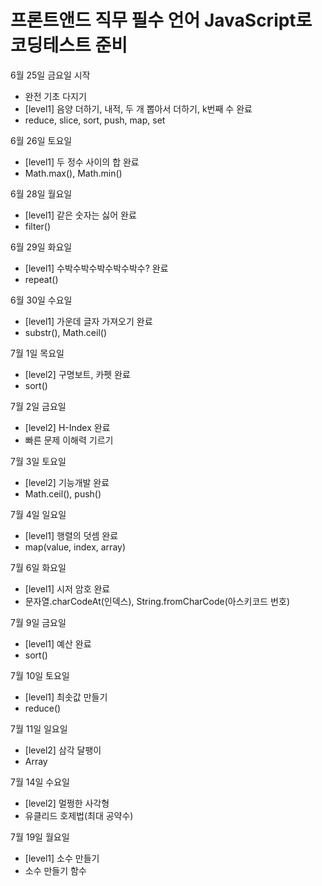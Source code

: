 # 프론트앤드 직무 필수 언어 JavaScript로 코딩테스트 준비

6월 25일 금요일 시작
- 완전 기초 다지기
- [level1] 음양 더하기, 내적, 두 개 뽑아서 더하기, k번째 수 완료
- reduce, slice, sort, push, map, set 

6월 26일 토요일
- [level1] 두 정수 사이의 합 완료
- Math.max(), Math.min()

6월 28일 월요일
- [level1] 같은 숫자는 싫어 완료
- filter()

6월 29일 화요일
- [level1] 수박수박수박수박수박수? 완료
- repeat()

6월 30일 수요일
- [level1] 가운데 글자 가져오기 완료
- substr(), Math.ceil()

7월 1일 목요일
- [level2] 구명보트, 카펫 완료
- sort()

7월 2일 금요일
- [level2] H-Index 완료
- 빠른 문제 이해력 기르기

7월 3일 토요일
- [level2] 기능개발 완료
- Math.ceil(), push()

7월 4일 일요일
- [level1] 행렬의 덧셈 완료
- map(value, index, array)

7월 6일 화요일
- [level1] 시저 암호 완료
- 문자열.charCodeAt(인덱스), String.fromCharCode(아스키코드 번호)

7월 9일 금요일
- [level1] 예산 완료
- sort()

7월 10일 토요일
- [level1] 최솟값 만들기 
- reduce()

7월 11일 일요일
- [level2] 삼각 달팽이
- Array

7월 14일 수요일
- [level2] 멀쩡한 사각형
- 유클리드 호제법(최대 공약수)

7월 19일 월요일
- [level1] 소수 만들기
- 소수 만들기 함수

